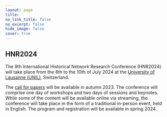 ```yaml
---
layout: page
title: 
no_link_title: false 
no_excerpt: false 
hide_image: false
cover: true
---
```


## HNR2024

The 9th International Historical Network Research Conference (HNR2024) will take place from the 8th to the 10th of July 2024 at the [University of Lausanne (UNIL)](https://www.unil.ch/central/en/home.html), Switzerland.

The [call for papers](/cfp) will be available in autumn 2023. The conference will comprise one day of workshops and two days of sessions and keynotes. While some of the content will be available online via streaming, the conference will take place in the form of a traditional in-person event, held in English. The program and registration will be available in spring 2024.

